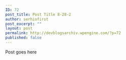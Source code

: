 ```yaml
---
ID: 72
post_title: Post Title 8-28-2
author: serhiofirst
post_excerpt: ""
layout: post
permalink: http://devblogsarchiv.wpengine.com/?p=72
published: false
---
```

Post goes here